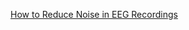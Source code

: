 [How to Reduce Noise in EEG Recordings](https://mentalab.com/insights/how-to-reduce-noise-in-eeg-recordings/4/2021)
